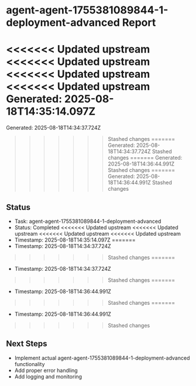 # agent-agent-1755381089844-1-deployment-advanced Report

<<<<<<< Updated upstream
<<<<<<< Updated upstream
<<<<<<< Updated upstream
<<<<<<< Updated upstream
Generated: 2025-08-18T14:35:14.097Z
=======
Generated: 2025-08-18T14:34:37.724Z
>>>>>>> Stashed changes
=======
Generated: 2025-08-18T14:34:37.724Z
>>>>>>> Stashed changes
=======
Generated: 2025-08-18T14:36:44.991Z
>>>>>>> Stashed changes
=======
Generated: 2025-08-18T14:36:44.991Z
>>>>>>> Stashed changes

## Status
- Task: agent-agent-1755381089844-1-deployment-advanced
- Status: Completed
<<<<<<< Updated upstream
<<<<<<< Updated upstream
<<<<<<< Updated upstream
<<<<<<< Updated upstream
- Timestamp: 2025-08-18T14:35:14.097Z
=======
- Timestamp: 2025-08-18T14:34:37.724Z
>>>>>>> Stashed changes
=======
- Timestamp: 2025-08-18T14:34:37.724Z
>>>>>>> Stashed changes
=======
- Timestamp: 2025-08-18T14:36:44.991Z
>>>>>>> Stashed changes
=======
- Timestamp: 2025-08-18T14:36:44.991Z
>>>>>>> Stashed changes

## Next Steps
- Implement actual agent-agent-1755381089844-1-deployment-advanced functionality
- Add proper error handling
- Add logging and monitoring
